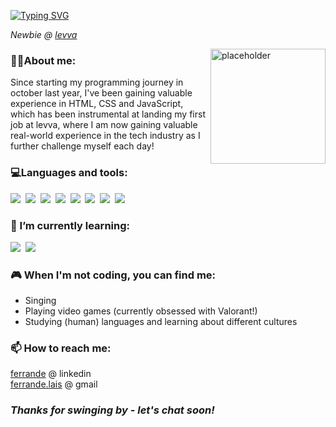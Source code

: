<a href="https://git.io/typing-svg"><img src="https://readme-typing-svg.demolab.com?font=Fira+Code&size=32&pause=1000&color=FFEEBB&vCenter=true&repeat=false&width=435&lines=Hiya!+%F0%9F%98%8A+I'm+Lily" alt="Typing SVG" /></a>

<p><em>Newbie @ <a href=https://www.linkedin.com/company/levva/>levva</a></em></p>

<img align="right" alt="placeholder" height="184px" width="184px" src="https://user-images.githubusercontent.com/116698705/233512745-f696c258-4653-4f99-a663-417029f95cd2.png">

<h3>👧🏻About me:</h3>
Since starting my programming journey in october last year, I've been gaining valuable experience in HTML, CSS and JavaScript, which has been instrumental at landing my first job at levva, where I am now gaining valuable real-world experience in the tech industry as I further challenge myself each day!

<h3>💻Languages and tools:</h3>

![](https://img.shields.io/badge/-JavaScript-0D1117?style=flat-square&logo=javascript&labelColor=0D1117&textColor=0D1117)&nbsp;
![](https://img.shields.io/badge/-VS%20Code-0D1117?style=flat-square&logo=visual-studio-code&logoColor=007ACC&labelColor=0D1117)&nbsp;
![](https://img.shields.io/badge/-CSS3-0D1117?style=flat-square&logo=css3&logoColor=1572B6&labelColor=0D1117)&nbsp;
![](https://img.shields.io/badge/-Bootstrap-0D1117?style=flat-square&logo=bootstrap&labelColor=0D1117)&nbsp;
![](https://img.shields.io/badge/-Git-0D1117?style=flat-square&logo=git&labelColor=0D1117)&nbsp;
![](https://img.shields.io/badge/-Figma-0D1117?style=flat-square&logo=figma&logoColor=F24E1E)&nbsp;
![](https://img.shields.io/badge/-HTML5-0D1117?style=flat-square&logo=html5&labelColor=0D1117)&nbsp;
![](https://img.shields.io/badge/-Github-0D1117?style=flat-square&logo=github&labelColor=0D1117)&nbsp;

<h3>🌱 I’m currently learning:</h3>

![](https://img.shields.io/badge/-React-0D1117?style=flat-square&logo=react&labelColor=0D1117)&nbsp;
![](https://img.shields.io/badge/-C%23-0D1117?style=flat-square&logo=csharp&labelColor=0D1117&logoColor=239120)&nbsp;

<h3>🎮 When I'm not coding, you can find me:</h3>

* Singing
* Playing video games (currently obsessed with Valorant!)
* Studying (human) languages and learning about different cultures

<h3>📫 How to reach me:</h3>

<a href="https://www.linkedin.com/in/ferrande/">ferrande</a> @ linkedin<br />
<a href="mailto:ferrande.lais@gmail.com">ferrande.lais</a> @ gmail

<h3><em><strong>Thanks for swinging by - let's chat soon!</strong></em></h3>
